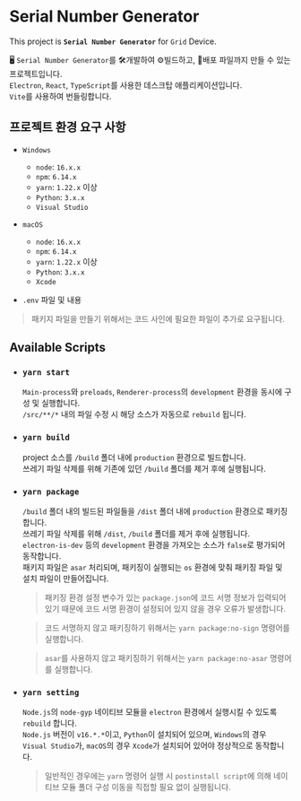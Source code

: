 # Serial Number Generator

This project is **`Serial Number Generator`** for `Grid` Device.

🖥 `Serial Number Generator`를 🛠개발하여 ⚙빌드하고, 💾배포 파일까지 만들 수 있는 프로젝트입니다.  
`Electron`, `React`, `TypeScript`를 사용한 데스크탑 애플리케이션입니다.  
`Vite`를 사용하여 번들링합니다.

## 프로젝트 환경 요구 사항

- `Windows`

  - `node`: `16.x.x`
  - `npm`: `6.14.x`
  - `yarn`: `1.22.x` 이상
  - `Python`: `3.x.x`
  - `Visual Studio`

- `macOS`

  - `node`: `16.x.x`
  - `npm`: `6.14.x`
  - `yarn`: `1.22.x` 이상
  - `Python`: `3.x.x`
  - `Xcode`

- `.env` 파일 및 내용

> 패키지 파일을 만들기 위해서는 코드 사인에 필요한 파일이 추가로 요구됩니다.

## Available Scripts

- ### `yarn start`

  `Main-process`와 `preloads`, `Renderer-process`의 `development` 환경을 동시에 구성 및 실행합니다.  
  `/src/**/*` 내의 파일 수정 시 해당 소스가 자동으로 `rebuild` 됩니다.

- ### `yarn build`

  project 소스를 `/build` 폴더 내에 `production` 환경으로 빌드합니다.  
  쓰레기 파일 삭제를 위해 기존에 있던 `/build` 폴더를 제거 후에 실행됩니다.

- ### `yarn package`

  `/build` 폴더 내의 빌드된 파일들을 `/dist` 폴더 내에 `production` 환경으로 패키징합니다.  
  쓰레기 파일 삭제를 위해 `/dist`, `/build` 폴더를 제거 후에 실행됩니다.  
  `electron-is-dev` 등의 `development` 환경을 가져오는 소스가 `false`로 평가되어 동작합니다.  
  패키지 파일은 `asar` 처리되며, 패키징이 실행되는 `os` 환경에 맞춰 패키징 파일 및 설치 파일이 만들어집니다.

  > 패키징 환경 설정 변수가 있는 `package.json`에 코드 서명 정보가 입력되어 있기 때문에 코드 서명 환경이 설정되어 있지 않을 경우 오류가 발생합니다.

  > 코드 서명하지 않고 패키징하기 위해서는 `yarn package:no-sign` 명령어를 실행합니다.

  > `asar`를 사용하지 않고 패키징하기 위해서는 `yarn package:no-asar` 명령어를 실행합니다.

- ### `yarn setting`

  `Node.js`의 `node-gyp` 네이티브 모듈을 `electron` 환경에서 실행시킬 수 있도록 `rebuild` 합니다.  
  `Node.js` 버전이 `v16.*.*`이고, `Python`이 설치되어 있으며, `Windows`의 경우 `Visual Studio`가, `macOS`의 경우 `Xcode`가 설치되어 있어야 정상적으로 동작합니다.

  > 일반적인 경우에는 `yarn` 명령어 실행 시 `postinstall script`에 의해 네이티브 모듈 폴더 구성 이동을 직접할 필요 없이 실행됩니다.

